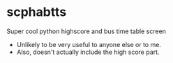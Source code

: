 scphabtts
=========

Super cool python highscore and bus time table screen

* Unlikely to be very useful to anyone else or to me. 
* Also, doesn't actually include the high score part.
